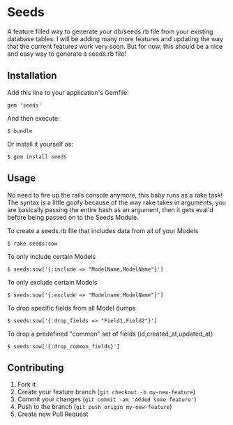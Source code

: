 # Seeds

A feature filled way to generate your db/seeds.rb file from your existing database tables.
I will be adding many more features and updating the way that the current features work very soon.
But for now, this should be a nice and easy way to generate a seeds.rb file!

## Installation

Add this line to your application's Gemfile:

    gem 'seeds'

And then execute:

    $ bundle

Or install it yourself as:

    $ gem install seeds

## Usage

No need to fire up the rails console anymore, this baby runs as a rake task!
The syntax is a little goofy because of the way rake takes in arguments,
you are basically passing the entire hash as an argument, then it gets
eval'd before being passed on to the Seeds Module.


To create a seeds.rb file that includes data from all of your Models

    $ rake seeds:sow
    
To only include certain Models

    $ seeds:sow['{:include => "ModelName,ModelName"}']

To only exclude certain Models

    $ seeds:sow['{:exclude => "Modelname,ModelName"}']
    
To drop specific fields from all Model dumps

    $ seeds:sow['{:drop_fields => "Field1,Field2"}']
    
To drop a predefined "common" set of fields (id,created_at,updated_at)

    $ seeds:sow['{:drop_common_fields}']
    
## Contributing

1. Fork it
2. Create your feature branch (`git checkout -b my-new-feature`)
3. Commit your changes (`git commit -am 'Added some feature'`)
4. Push to the branch (`git push origin my-new-feature`)
5. Create new Pull Request
